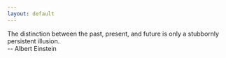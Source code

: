 ```yaml
---
layout: default
---
```

The distinction between the past, present, and future is only a stubbornly persistent illusion.  
 -- Albert Einstein
